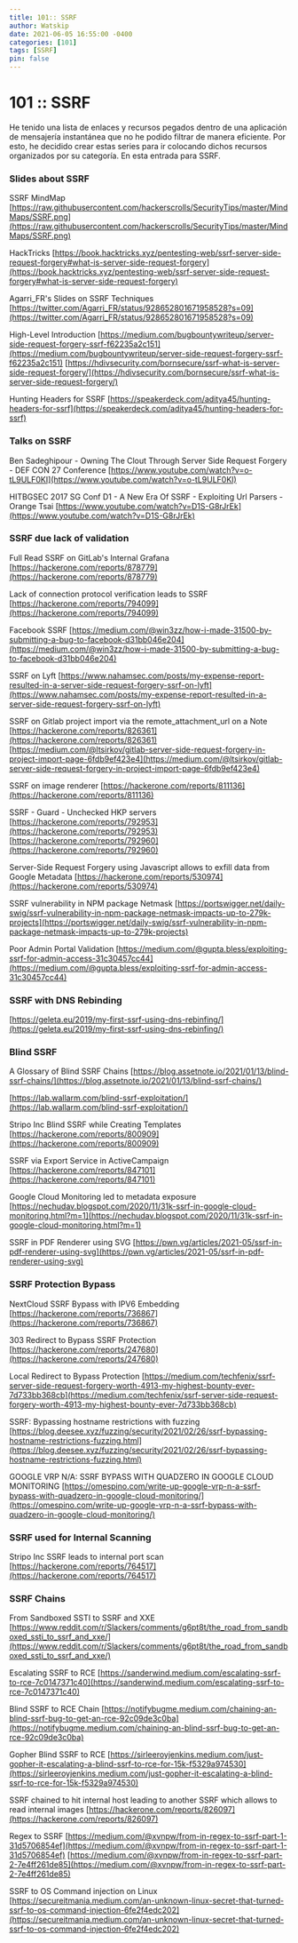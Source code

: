 ```yaml
---
title: 101:: SSRF
author: Watskip
date: 2021-06-05 16:55:00 -0400
categories: [101]
tags: [SSRF]
pin: false
---
```


# 101 :: SSRF

He tenido una lista de enlaces y recursos pegados dentro de una aplicación de mensajería instantánea que no he podido filtrar de manera eficiente. Por esto, he decidido crear estas series  para ir colocando dichos recursos organizados por su categoría. En esta entrada para SSRF.

### Slides about SSRF

SSRF MindMap
[https://raw.githubusercontent.com/hackerscrolls/SecurityTips/master/MindMaps/SSRF.png](https://raw.githubusercontent.com/hackerscrolls/SecurityTips/master/MindMaps/SSRF.png)

HackTricks
[https://book.hacktricks.xyz/pentesting-web/ssrf-server-side-request-forgery#what-is-server-side-request-forgery](https://book.hacktricks.xyz/pentesting-web/ssrf-server-side-request-forgery#what-is-server-side-request-forgery)

Agarri_FR's Slides on SSRF Techniques
[https://twitter.com/Agarri_FR/status/928652801671958528?s=09](https://twitter.com/Agarri_FR/status/928652801671958528?s=09)

High-Level Introduction
[https://medium.com/bugbountywriteup/server-side-request-forgery-ssrf-f62235a2c151](https://medium.com/bugbountywriteup/server-side-request-forgery-ssrf-f62235a2c151)
[https://hdivsecurity.com/bornsecure/ssrf-what-is-server-side-request-forgery/](https://hdivsecurity.com/bornsecure/ssrf-what-is-server-side-request-forgery/)

Hunting Headers for SSRF
[https://speakerdeck.com/aditya45/hunting-headers-for-ssrf](https://speakerdeck.com/aditya45/hunting-headers-for-ssrf)

### Talks on SSRF

Ben Sadeghipour - Owning The Clout Through Server Side Request Forgery - DEF CON 27 Conference
[https://www.youtube.com/watch?v=o-tL9ULF0KI](https://www.youtube.com/watch?v=o-tL9ULF0KI)

HITBGSEC 2017 SG Conf D1 - A New Era Of SSRF - Exploiting Url Parsers - Orange Tsai
[https://www.youtube.com/watch?v=D1S-G8rJrEk](https://www.youtube.com/watch?v=D1S-G8rJrEk)

### SSRF due lack of validation

Full Read SSRF on GitLab's Internal Grafana
[https://hackerone.com/reports/878779](https://hackerone.com/reports/878779)

Lack of connection protocol verification leads to SSRF
[https://hackerone.com/reports/794099](https://hackerone.com/reports/794099)

Facebook SSRF
[https://medium.com/@win3zz/how-i-made-31500-by-submitting-a-bug-to-facebook-d31bb046e204](https://medium.com/@win3zz/how-i-made-31500-by-submitting-a-bug-to-facebook-d31bb046e204)

SSRF on Lyft
[https://www.nahamsec.com/posts/my-expense-report-resulted-in-a-server-side-request-forgery-ssrf-on-lyft](https://www.nahamsec.com/posts/my-expense-report-resulted-in-a-server-side-request-forgery-ssrf-on-lyft)

SSRF on Gitlab project import via the remote_attachment_url on a Note
[https://hackerone.com/reports/826361](https://hackerone.com/reports/826361)
[https://medium.com/@ltsirkov/gitlab-server-side-request-forgery-in-project-import-page-6fdb9ef423e4](https://medium.com/@ltsirkov/gitlab-server-side-request-forgery-in-project-import-page-6fdb9ef423e4)

SSRF on image renderer
[https://hackerone.com/reports/811136](https://hackerone.com/reports/811136)

SSRF \- Guard \- Unchecked HKP servers
[https://hackerone.com/reports/792953](https://hackerone.com/reports/792953)
[https://hackerone.com/reports/792960](https://hackerone.com/reports/792960)

Server\-Side Request Forgery using Javascript allows to exfill data from Google Metadata
[https://hackerone.com/reports/530974](https://hackerone.com/reports/530974)

SSRF vulnerability in NPM package Netmask
[https://portswigger.net/daily-swig/ssrf-vulnerability-in-npm-package-netmask-impacts-up-to-279k-projects](https://portswigger.net/daily-swig/ssrf-vulnerability-in-npm-package-netmask-impacts-up-to-279k-projects)

Poor Admin Portal Validation 
[https://medium.com/@gupta.bless/exploiting-ssrf-for-admin-access-31c30457cc44](https://medium.com/@gupta.bless/exploiting-ssrf-for-admin-access-31c30457cc44)

### SSRF with DNS Rebinding

[https://geleta.eu/2019/my-first-ssrf-using-dns-rebinfing/](https://geleta.eu/2019/my-first-ssrf-using-dns-rebinfing/)

### Blind SSRF

A Glossary of Blind SSRF Chains
[https://blog.assetnote.io/2021/01/13/blind-ssrf-chains/](https://blog.assetnote.io/2021/01/13/blind-ssrf-chains/)

[https://lab.wallarm.com/blind-ssrf-exploitation/](https://lab.wallarm.com/blind-ssrf-exploitation/)

Stripo Inc Blind SSRF while Creating Templates
[https://hackerone.com/reports/800909](https://hackerone.com/reports/800909)

SSRF via Export Service in  ActiveCampaign
[https://hackerone.com/reports/847101](https://hackerone.com/reports/847101)

Google Cloud Monitoring led to metadata exposure
[https://nechudav.blogspot.com/2020/11/31k-ssrf-in-google-cloud-monitoring.html?m=1](https://nechudav.blogspot.com/2020/11/31k-ssrf-in-google-cloud-monitoring.html?m=1)

SSRF in PDF Renderer using SVG
[https://pwn.vg/articles/2021-05/ssrf-in-pdf-renderer-using-svg](https://pwn.vg/articles/2021-05/ssrf-in-pdf-renderer-using-svg)

### SSRF Protection Bypass

NextCloud SSRF Bypass with IPV6 Embedding
[https://hackerone.com/reports/736867](https://hackerone.com/reports/736867)

303 Redirect to Bypass SSRF Protection
[https://hackerone.com/reports/247680](https://hackerone.com/reports/247680)

Local Redirect to Bypass Protection
[https://medium.com/techfenix/ssrf-server-side-request-forgery-worth-4913-my-highest-bounty-ever-7d733bb368cb](https://medium.com/techfenix/ssrf-server-side-request-forgery-worth-4913-my-highest-bounty-ever-7d733bb368cb) 

SSRF: Bypassing hostname restrictions with fuzzing
[https://blog.deesee.xyz/fuzzing/security/2021/02/26/ssrf-bypassing-hostname-restrictions-fuzzing.html](https://blog.deesee.xyz/fuzzing/security/2021/02/26/ssrf-bypassing-hostname-restrictions-fuzzing.html)

GOOGLE VRP N/A: SSRF BYPASS WITH QUADZERO IN GOOGLE CLOUD MONITORING
[https://omespino.com/write-up-google-vrp-n-a-ssrf-bypass-with-quadzero-in-google-cloud-monitoring/](https://omespino.com/write-up-google-vrp-n-a-ssrf-bypass-with-quadzero-in-google-cloud-monitoring/)

### SSRF used for Internal Scanning

Stripo Inc SSRF leads to internal port scan
[https://hackerone.com/reports/764517](https://hackerone.com/reports/764517)

### SSRF Chains

From Sandboxed SSTI to SSRF and XXE
[https://www.reddit.com/r/Slackers/comments/g6pt8t/the_road_from_sandboxed_ssti_to_ssrf_and_xxe/](https://www.reddit.com/r/Slackers/comments/g6pt8t/the_road_from_sandboxed_ssti_to_ssrf_and_xxe/)

Escalating SSRF to RCE
[https://sanderwind.medium.com/escalating-ssrf-to-rce-7c0147371c40](https://sanderwind.medium.com/escalating-ssrf-to-rce-7c0147371c40)

Blind SSRF to RCE Chain
 [https://notifybugme.medium.com/chaining-an-blind-ssrf-bug-to-get-an-rce-92c09de3c0ba](https://notifybugme.medium.com/chaining-an-blind-ssrf-bug-to-get-an-rce-92c09de3c0ba)

Gopher Blind SSRF to RCE 
[https://sirleeroyjenkins.medium.com/just-gopher-it-escalating-a-blind-ssrf-to-rce-for-15k-f5329a974530](https://sirleeroyjenkins.medium.com/just-gopher-it-escalating-a-blind-ssrf-to-rce-for-15k-f5329a974530)

SSRF chained to hit internal host leading to another SSRF which allows to read internal images
[https://hackerone.com/reports/826097](https://hackerone.com/reports/826097)

Regex to SSRF 
[https://medium.com/@xvnpw/from-in-regex-to-ssrf-part-1-31d5706854ef](https://medium.com/@xvnpw/from-in-regex-to-ssrf-part-1-31d5706854ef)
[https://medium.com/@xvnpw/from-in-regex-to-ssrf-part-2-7e4ff261de85](https://medium.com/@xvnpw/from-in-regex-to-ssrf-part-2-7e4ff261de85)

SSRF to OS Command injection on Linux
[https://secureitmania.medium.com/an-unknown-linux-secret-that-turned-ssrf-to-os-command-injection-6fe2f4edc202](https://secureitmania.medium.com/an-unknown-linux-secret-that-turned-ssrf-to-os-command-injection-6fe2f4edc202)
